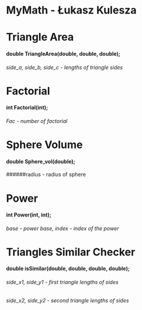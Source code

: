 # MyMath - Łukasz Kulesza


# **Triangle Area**
#### double TriangleArea(double, double, double);
###### side_a, side_b, side_c - lengths of triangle sides

# **Factorial**
#### int Factorial(int);
###### Fac - number of factorial

# **Sphere Volume**
#### double Sphere_vol(double);
######radius - radius of sphere

# **Power**
#### int Power(int, int);
###### base - power base, index - index of the power

# **Triangles Similar Checker**
#### double isSimilar(double, double, double, double);
###### side_x1, side_y1 - first triangle lengths of sides
###### side_x2, side_y2 - second triangle lengths of sides
